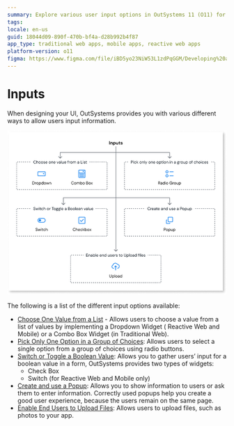 ```yaml
---
summary: Explore various user input options in OutSystems 11 (O11) for UI design, including dropdowns, radio buttons, switches, popups, and file uploads.
tags: 
locale: en-us
guid: 18044d09-890f-470b-bf4a-d28b992b4f87
app_type: traditional web apps, mobile apps, reactive web apps
platform-version: o11
figma: https://www.figma.com/file/iBD5yo23NiW53L1zdPqGGM/Developing%20an%20Application?node-id=199:35
---
```


# Inputs

When designing your UI, OutSystems provides you with various different ways to allow users input information. 

![Diagram illustrating different input options available in OutSystems for user interface design](images/inputs-diag.png "Input Options Diagram")

The following is a list of the different input options available:

* [Choose One Value from a List](dropdown-combo.md) - Allows users to choose a value from a list of values by implementing a Dropdown Widget ( Reactive Web and Mobile) or a Combo Box Widget (in Traditional Web).
* [Pick Only One Option in a Group of Choices](button-group.md): Allows users to select a single option from a group of choices using radio buttons.
* [Switch or Toggle a Boolean Value](switch-checkbox.md): Allows you to gather users’ input for a boolean value in a form, OutSystems provides two types of widgets:
    * Check Box
    * Switch (for Reactive Web and Mobile only)
* [Create and use a Popup](popup.md): Allows you to show information to users or ask them to enter information. Correctly used popups help you create a good user experience, because the users remain on the same page.
* [Enable End Users to Upload Files](upload.md): Allows users to upload files, such as photos to your app.
